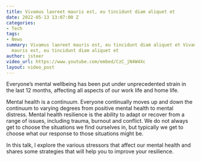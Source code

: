 ```yaml
---
title: Vivamus laoreet mauris est, eu tincidunt diam aliquet et
date: 2022-05-13 13:07:00 Z
categories:
- Tech
tags:
- News
summary: Vivamus laoreet mauris est, eu tincidunt diam aliquet et Vivamus laoreet
  mauris est, eu tincidunt diam aliquet et
author: jsteer
video_url: https://www.youtube.com/embed/CzC_jN4W4Xc
layout: video_post
---
```


Everyone’s mental wellbeing has been put under unprecedented strain in the last 12 months, affecting all aspects of our work life and home life.

Mental health is a continuum. Everyone continually moves up and down the continuum to varying degrees from positive mental health to mental distress. Mental health resilience is the ability to adapt or recover from a range of issues, including trauma, burnout and conflict. We do not always get to choose the situations we find ourselves in, but typically we get to choose what our response to those situations might be.

In this talk, I explore the various stressors that affect our mental health and shares some strategies that will help you to improve your resilience.